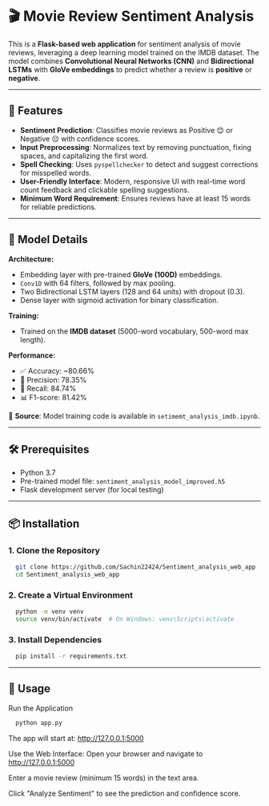 # 🎬 Movie Review Sentiment Analysis

This is a **Flask-based web application** for sentiment analysis of movie reviews, leveraging a deep learning model trained on the IMDB dataset. The model combines **Convolutional Neural Networks (CNN)** and **Bidirectional LSTMs** with **GloVe embeddings** to predict whether a review is **positive** or **negative**.

---

## 🚀 Features

- **Sentiment Prediction**: Classifies movie reviews as Positive 😊 or Negative 😔 with confidence scores.
- **Input Preprocessing**: Normalizes text by removing punctuation, fixing spaces, and capitalizing the first word.
- **Spell Checking**: Uses `pyspellchecker` to detect and suggest corrections for misspelled words.
- **User-Friendly Interface**: Modern, responsive UI with real-time word count feedback and clickable spelling suggestions.
- **Minimum Word Requirement**: Ensures reviews have at least 15 words for reliable predictions.

---

## 🧠 Model Details

**Architecture:**
- Embedding layer with pre-trained **GloVe (100D)** embeddings.
- `Conv1D` with 64 filters, followed by max pooling.
- Two Bidirectional LSTM layers (128 and 64 units) with dropout (0.3).
- Dense layer with sigmoid activation for binary classification.

**Training:**
- Trained on the **IMDB dataset** (5000-word vocabulary, 500-word max length).

**Performance:**
- ✅ Accuracy: ~80.66%
- 🧪 Precision: 78.35%
- 🔁 Recall: 84.74%
- 📊 F1-score: 81.42%

📁 **Source**: Model training code is available in `setimemt_analysis_imdb.ipynb`.

---

## 🛠 Prerequisites

- Python 3.7
- Pre-trained model file: `sentiment_analysis_model_improved.h5`
- Flask development server (for local testing)

---

## 📦 Installation

### 1. Clone the Repository
```bash
  git clone https://github.com/Sachin22424/Sentiment_analysis_web_app
  cd Sentiment_analysis_web_app
```
### 2. Create a Virtual Environment
```bash
  python -m venv venv
  source venv/bin/activate  # On Windows: venv\Scripts\activate
```
### 3. Install Dependencies
```bash
  pip install -r requirements.txt
```
---

## 🧪 Usage
Run the Application
```bash
  python app.py
```

The app will start at: http://127.0.0.1:5000

Use the Web Interface:
Open your browser and navigate to http://127.0.0.1:5000

Enter a movie review (minimum 15 words) in the text area.

Click "Analyze Sentiment" to see the prediction and confidence score.

